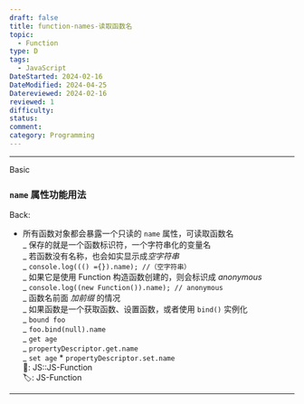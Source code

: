 ```yaml
---
draft: false
title: function-names-读取函数名
topic:
  - Function
type: D
tags:
  - JavaScript
DateStarted: 2024-02-16
DateModified: 2024-04-25
Datereviewed: 2024-02-16
reviewed: 1
difficulty: 
status: 
comment: 
category: Programming
---
```


---

Basic

### `name` 属性功能用法

Back:

- 所有函数对象都会暴露一个只读的 `name` 属性，可读取函数名  
_ 保存的就是一个函数标识符，一个字符串化的变量名  
_ 若函数没有名称，也会如实显示成*空字符串*  
_ `console.log((() ={}).name); //（空字符串）`  
_ 如果它是使用 Function 构造函数创建的，则会标识成 _anonymous_  
_ `console.log((new Function()).name); // anonymous`  
_ 函数名前面 _加前缀_ 的情况  
_ 如果函数是一个获取函数、设置函数，或者使用 `bind()` 实例化  
_ `bound foo`  
_ `foo.bind(null).name`  
_ `get age`  
_ `propertyDescriptor.get.name`  
_ `set age` \* `propertyDescriptor.set.name`  
📌: JS::JS-Function  
🏷️: JS-Function
<!--ID: 1708068045611-->

---
